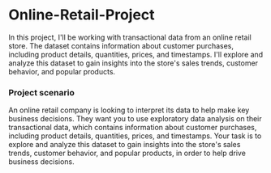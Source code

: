 # Online-Retail-Project
In this project, I'll be working with transactional data from an online retail store. The dataset contains information about customer purchases, including product details, quantities, prices, and timestamps. I'll explore and analyze this dataset to gain insights into the store's sales trends, customer behavior, and popular products.

### Project scenario

An online retail company is looking to interpret its data to help make key business decisions. They want you to use exploratory data analysis on their transactional data, which contains information about customer purchases, including product details, quantities, prices, and timestamps. Your task is to explore and analyze this dataset to gain insights into the store's sales trends, customer behavior, and popular products, in order to help drive business decisions.

